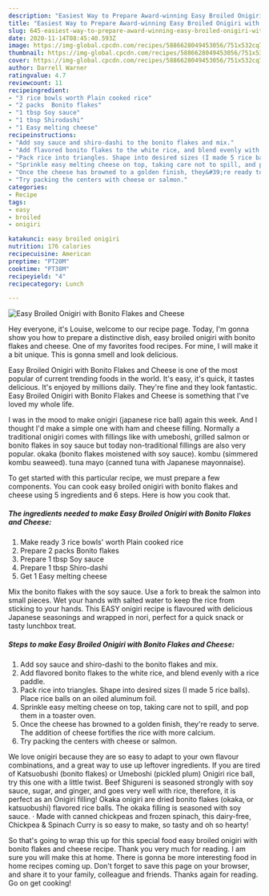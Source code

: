 ```yaml
---
description: "Easiest Way to Prepare Award-winning Easy Broiled Onigiri with Bonito Flakes and Cheese"
title: "Easiest Way to Prepare Award-winning Easy Broiled Onigiri with Bonito Flakes and Cheese"
slug: 645-easiest-way-to-prepare-award-winning-easy-broiled-onigiri-with-bonito-flakes-and-cheese
date: 2020-11-14T08:45:40.593Z
image: https://img-global.cpcdn.com/recipes/5886628049453056/751x532cq70/easy-broiled-onigiri-with-bonito-flakes-and-cheese-recipe-main-photo.jpg
thumbnail: https://img-global.cpcdn.com/recipes/5886628049453056/751x532cq70/easy-broiled-onigiri-with-bonito-flakes-and-cheese-recipe-main-photo.jpg
cover: https://img-global.cpcdn.com/recipes/5886628049453056/751x532cq70/easy-broiled-onigiri-with-bonito-flakes-and-cheese-recipe-main-photo.jpg
author: Darrell Warner
ratingvalue: 4.7
reviewcount: 11
recipeingredient:
- "3 rice bowls worth Plain cooked rice"
- "2 packs  Bonito flakes"
- "1 tbsp Soy sauce"
- "1 tbsp Shirodashi"
- "1 Easy melting cheese"
recipeinstructions:
- "Add soy sauce and shiro-dashi to the bonito flakes and mix."
- "Add flavored bonito flakes to the white rice, and blend evenly with a rice paddle."
- "Pack rice into triangles. Shape into desired sizes (I made 5 rice balls). Place rice balls on an oiled aluminum foil."
- "Sprinkle easy melting cheese on top, taking care not to spill, and pop them in a toaster oven."
- "Once the cheese has browned to a golden finish, they&#39;re ready to serve. The addition of cheese fortifies the rice with more calcium."
- "Try packing the centers with cheese or salmon."
categories:
- Recipe
tags:
- easy
- broiled
- onigiri

katakunci: easy broiled onigiri 
nutrition: 176 calories
recipecuisine: American
preptime: "PT20M"
cooktime: "PT38M"
recipeyield: "4"
recipecategory: Lunch

---
```



![Easy Broiled Onigiri with Bonito Flakes and Cheese](https://img-global.cpcdn.com/recipes/5886628049453056/751x532cq70/easy-broiled-onigiri-with-bonito-flakes-and-cheese-recipe-main-photo.jpg)

Hey everyone, it's Louise, welcome to our recipe page. Today, I'm gonna show you how to prepare a distinctive dish, easy broiled onigiri with bonito flakes and cheese. One of my favorites food recipes. For mine, I will make it a bit unique. This is gonna smell and look delicious.

Easy Broiled Onigiri with Bonito Flakes and Cheese is one of the most popular of current trending foods in the world. It's easy, it's quick, it tastes delicious. It's enjoyed by millions daily. They're fine and they look fantastic. Easy Broiled Onigiri with Bonito Flakes and Cheese is something that I've loved my whole life.

I was in the mood to make onigiri (japanese rice ball) again this week. And I thought I&#39;d make a simple one with ham and cheese filling. Normally a traditional onigiri comes with fillings like with umeboshi, grilled salmon or bonito flakes in soy sauce but today non-traditional fillings are also very popular. okaka (bonito flakes moistened with soy sauce). kombu (simmered kombu seaweed). tuna mayo (canned tuna with Japanese mayonnaise).


To get started with this particular recipe, we must prepare a few components. You can cook easy broiled onigiri with bonito flakes and cheese using 5 ingredients and 6 steps. Here is how you cook that.

<!--inarticleads1-->

##### The ingredients needed to make Easy Broiled Onigiri with Bonito Flakes and Cheese:

1. Make ready 3 rice bowls&#39; worth Plain cooked rice
1. Prepare 2 packs  Bonito flakes
1. Prepare 1 tbsp Soy sauce
1. Prepare 1 tbsp Shiro-dashi
1. Get 1 Easy melting cheese


Mix the bonito flakes with the soy sauce. Use a fork to break the salmon into small pieces. Wet your hands with salted water to keep the rice from sticking to your hands. This EASY onigiri recipe is flavoured with delicious Japanese seasonings and wrapped in nori, perfect for a quick snack or tasty lunchbox treat. 

<!--inarticleads2-->

##### Steps to make Easy Broiled Onigiri with Bonito Flakes and Cheese:

1. Add soy sauce and shiro-dashi to the bonito flakes and mix.
1. Add flavored bonito flakes to the white rice, and blend evenly with a rice paddle.
1. Pack rice into triangles. Shape into desired sizes (I made 5 rice balls). Place rice balls on an oiled aluminum foil.
1. Sprinkle easy melting cheese on top, taking care not to spill, and pop them in a toaster oven.
1. Once the cheese has browned to a golden finish, they&#39;re ready to serve. The addition of cheese fortifies the rice with more calcium.
1. Try packing the centers with cheese or salmon.


We love onigiri because they are so easy to adapt to your own flavour combinations, and a great way to use up leftover ingredients. If you are tired of Katsuobushi (bonito flakes) or Umeboshi (pickled plum) Onigiri rice ball, try this one with a little twist. Beef Shigureni is seasoned strongly with soy sauce, sugar, and ginger, and goes very well with rice, therefore, it is perfect as an Onigiri filling! Okaka onigiri are dried bonito flakes (okaka, or katsuobushi) flavored rice balls. The okaka filling is seasoned with soy sauce. · Made with canned chickpeas and frozen spinach, this dairy-free, Chickpea &amp; Spinach Curry is so easy to make, so tasty and oh so hearty! 

So that's going to wrap this up for this special food easy broiled onigiri with bonito flakes and cheese recipe. Thank you very much for reading. I am sure you will make this at home. There is gonna be more interesting food in home recipes coming up. Don't forget to save this page on your browser, and share it to your family, colleague and friends. Thanks again for reading. Go on get cooking!
